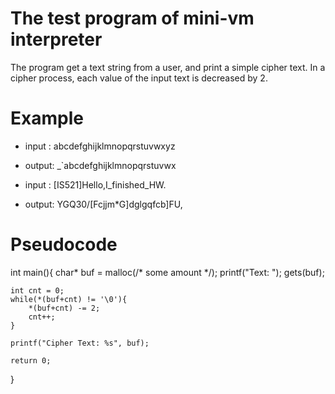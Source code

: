 # The test program of mini-vm interpreter

The program get a text string from a user, and print a simple cipher text. In a cipher process, each value of the input text is decreased by 2. 

# Example
- input : abcdefghijklmnopqrstuvwxyz
- output: _`abcdefghijklmnopqrstuvwx

- input : [IS521]Hello,I_finished_HW.
- output: YGQ30/[Fcjjm*G]dglgqfcb]FU,

# Pseudocode
int main(){
	char* buf = malloc(/* some amount */);
	printf("Text: ");
	gets(buf);

	int cnt = 0;
	while(*(buf+cnt) != '\0'){
		*(buf+cnt) -= 2;
		cnt++;
	}

	printf("Cipher Text: %s", buf);

	return 0;
}